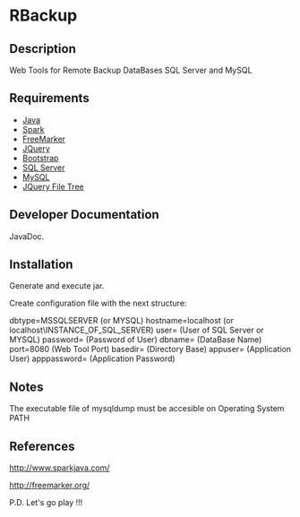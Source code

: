 # RBackup #

## Description ##
Web Tools for Remote Backup DataBases SQL Server and MySQL

## Requirements ##
* [Java](https://www.java.com/es/download/)
* [Spark](http://www.sparkjava.com/)
* [FreeMarker](http://freemarker.org/)
* [JQuery](http://jquery.com/)
* [Bootstrap](http://getbootstrap.com/)
* [SQL Server](http://www.microsoft.com/es-es/server-cloud/products/sql-server/)
* [MySQL](http://www.mysql.com/)
* [JQuery File Tree](https://github.com/daverogers/jQueryFileTree)

## Developer Documentation ##
JavaDoc.

## Installation ##
Generate and execute jar.

Create configuration file with the next structure:

dbtype=MSSQLSERVER (or MYSQL)
hostname=localhost (or localhost\INSTANCE_OF_SQL_SERVER)
user= (User of SQL Server or MYSQL)
password= (Password of User)
dbname= (DataBase Name)
port=8080 (Web Tool Port)
basedir= (Directory Base)
appuser= (Application User)
apppassword= (Application Password)

## Notes ##
The executable file of mysqldump must be accesible on Operating System PATH

## References ##
http://www.sparkjava.com/

http://freemarker.org/

P.D. Let's go play !!!







